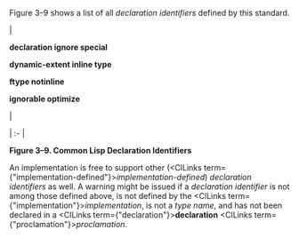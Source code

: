  



Figure 3–9 shows a list of all *declaration identifiers* defined by this standard. 



|<p>**declaration ignore special** </p><p>**dynamic-extent inline type** </p><p>**ftype notinline** </p><p>**ignorable optimize**</p>|

| :- |





**Figure 3–9. Common Lisp Declaration Identifiers**  







An implementation is free to support other (<ClLinks  term={"implementation-defined"}><i>implementation-defined</i></ClLinks>) *declaration identifiers* as well. A warning might be issued if a *declaration identifier* is not among those defined above, is not defined by the <ClLinks  term={"implementation"}><i>implementation</i></ClLinks>, is not a *type name*, and has not been declared in a <ClLinks  term={"declaration"}><b>declaration</b></ClLinks> <ClLinks  term={"proclamation"}><i>proclamation</i></ClLinks>. 




